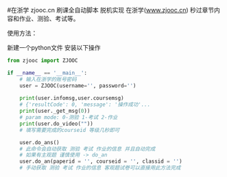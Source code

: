 #在浙学 zjooc.cn 刷课全自动脚本
脱机实现 在浙学(www.zjooc.cn) 秒过章节内容和作业、测验、考试等。



使用方法：

新建一个python文件 安装以下操作 

```python
from zjooc import ZJOOC

if __name__ == '__main__':
	# 输入在浙学的账号密码
    user = ZJOOC(username='', password='')
    
    print(user.infomsg,user.coursemsg)
    # {'resultCode': 0, 'message': '操作成功'...
    print(user._get_msg(0))
    # param mode: 0-测验 1-考试 2-作业
    print(user.do_video("")) 
    # 填写需要完成的courseid 等级几秒即可

    user.do_ans()
    # 此命令会自动获取 测验 考试 作业的信息 并且自动完成
    # 如果有主观题 谨慎使用 -> do_an
    user.do_an(paperid = '', courseid = '', classid = '')
    # 手动获取 测验 考试 作业的信息 客观题试卷可以直接用此方法完成
```

